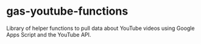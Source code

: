 # gas-youtube-functions
Library of helper functions to pull data about YouTube videos using Google Apps Script and the YouTube API.
